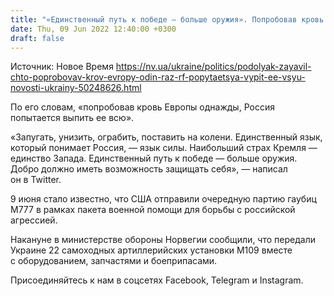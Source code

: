```yaml
---
title: "«Единственный путь к победе — больше оружия». Попробовав кровь Европы однажды, Россия попытается выпить ее всю — Подоляк"
date: Thu, 09 Jun 2022 12:40:00 +0300
draft: false
---
```

Источник: Новое Время https://nv.ua/ukraine/politics/podolyak-zayavil-chto-poprobovav-krov-evropy-odin-raz-rf-popytaetsya-vypit-ee-vsyu-novosti-ukrainy-50248626.html


По его словам, «попробовав кровь Европы однажды, Россия попытается выпить ее всю».

«Запугать, унизить, ограбить, поставить на колени. Единственный язык, который понимает Россия, — язык силы. Наибольший страх Кремля — единство Запада. Единственный путь к победе — больше оружия. Добро должно иметь возможность защищать себя», — написал он в Twitter.

9 июня стало известно, что США отправили очередную партию гаубиц M777 в рамках пакета военной помощи для борьбы с российской агрессией.

Накануне в министерстве обороны Норвегии сообщили, что передали Украине 22 самоходных артиллерийских установки M109 вместе с оборудованием, запчастями и боеприпасами.

Присоединяйтесь к нам в соцсетях Facebook, Telegram и Instagram.
